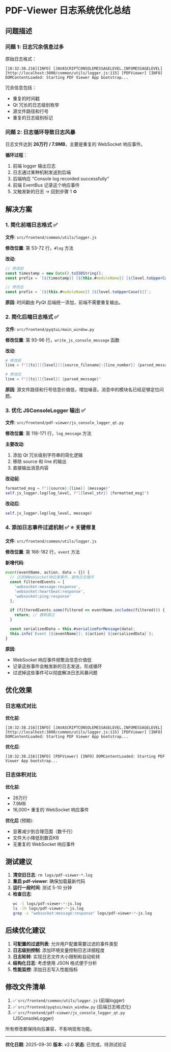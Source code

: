 # PDF-Viewer 日志系统优化总结

## 问题描述

### 问题 1: 日志冗余信息过多

原始日志格式：
```
[10:32:38.216][INFO] [JAVASCRIPTCONSOLEMESSAGELEVEL.INFOMESSAGELEVEL] [http://localhost:3000/common/utils/logger.js:115] [PDFViewer] [INFO] DOMContentLoaded: Starting PDF Viewer App bootstrap...
```

冗余信息包括：
- 重复的时间戳
- Qt 冗长的日志级别枚举
- 源文件路径和行号
- 重复的日志级别标记

### 问题 2: 日志循环导致日志风暴

日志文件达到 **26万行 / 7.9MB**，主要是重复的 WebSocket 响应事件。

**循环过程**：
1. 前端 logger 输出日志
2. 日志通过某种机制发送到后端
3. 后端响应 "Console log recorded successfully"
4. 前端 EventBus 记录这个响应事件
5. 又触发新的日志 → 回到步骤 1 ♻️

## 解决方案

### 1. 简化前端日志格式 ✅

**文件**: `src/frontend/common/utils/logger.js`

**修改位置**: 第 53-72 行，`#log` 方法

**改动**:
```javascript
// 修改前
const timestamp = new Date().toISOString();
const prefix = `[${timestamp}] [${this.#moduleName}] [${level.toUpperCase()}]`;

// 修改后
const prefix = `[${this.#moduleName}] [${level.toUpperCase()}]`;
```

**原因**: 时间戳由 PyQt 后端统一添加，前端不需要重复输出。

### 2. 简化后端日志格式 ✅

**文件**: `src/frontend/pyqtui/main_window.py`

**修改位置**: 第 93-96 行，`write_js_console_message` 函数

**改动**:
```python
# 修改前
line = f"[{ts}][{level}][{source_filename}:{line_number}] {parsed_message}"

# 修改后
line = f"[{ts}][{level}] {parsed_message}"
```

**原因**: 源文件路径和行号信息价值低，增加噪音。消息中的模块名已经足够定位问题。

### 3. 优化 JSConsoleLogger 输出 ✅

**文件**: `src/frontend/pdf-viewer/js_console_logger_qt.py`

**修改位置**: 第 118-171 行，`log_message` 方法

**主要改动**:
1. 添加 Qt 冗长级别字符串的简化逻辑
2. 移除 source 和 line 的输出
3. 直接输出消息内容

**改动前**:
```python
formatted_msg = f"[{source}:{line}] {message}"
self.js_logger.log(log_level, f"[{level_str}] {formatted_msg}")
```

**改动后**:
```python
self.js_logger.log(log_level, message)
```

### 4. 添加日志事件过滤机制 ✅ ⭐ **关键修复**

**文件**: `src/frontend/common/utils/logger.js`

**修改位置**: 第 166-182 行，`event` 方法

**新增代码**:
```javascript
event(eventName, action, data = {}) {
  // 过滤掉WebSocket响应类事件，避免日志循环
  const filteredEvents = [
    'websocket:message:response',
    'websocket:heartbeat:response',
    'websocket:ping:response'
  ];

  if (filteredEvents.some(filtered => eventName.includes(filtered))) {
    return; // 静默跳过
  }

  const serializedData = this.#serializeForMessage(data);
  this.info(`Event [${eventName}]: ${action} ${serializedData}`);
}
```

**原因**:
- WebSocket 响应事件频繁且信息价值低
- 记录这些事件会触发新的日志发送，形成循环
- 过滤掉这些事件可以彻底解决日志风暴问题

## 优化效果

### 日志格式对比

**优化前**:
```
[10:32:38.216][INFO] [JAVASCRIPTCONSOLEMESSAGELEVEL.INFOMESSAGELEVEL] [http://localhost:3000/common/utils/logger.js:115] [PDFViewer] [INFO] DOMContentLoaded: Starting PDF Viewer App bootstrap...
```

**优化后**:
```
[10:32:38.216][INFO] [PDFViewer] [INFO] DOMContentLoaded: Starting PDF Viewer App bootstrap...
```

### 日志体积对比

**优化前**:
- 26万行
- 7.9MB
- 16,000+ 重复的 WebSocket 响应事件

**优化后** (预期):
- 显著减少到合理范围（数千行）
- 文件大小降低到数百KB
- 无重复的 WebSocket 响应事件

## 测试建议

1. **清空旧日志**: `rm logs/pdf-viewer-*.log`
2. **重启 pdf-viewer**: 确保加载最新代码
3. **运行一段时间**: 测试 5-10 分钟
4. **检查日志**:
   ```bash
   wc -l logs/pdf-viewer-*-js.log
   ls -lh logs/pdf-viewer-*-js.log
   grep -c "websocket:message:response" logs/pdf-viewer-*-js.log
   ```

## 后续优化建议

1. **可配置的过滤列表**: 允许用户配置需要过滤的事件类型
2. **日志级别控制**: 添加环境变量控制日志详细程度
3. **日志轮转**: 实现日志文件大小限制和自动轮转
4. **结构化日志**: 考虑使用 JSON 格式便于分析
5. **性能监控**: 添加日志写入性能指标

## 修改文件清单

1. ✅ `src/frontend/common/utils/logger.js` (前端logger)
2. ✅ `src/frontend/pyqtui/main_window.py` (后端日志格式化)
3. ✅ `src/frontend/pdf-viewer/js_console_logger_qt.py` (JSConsoleLogger)

所有修改都保持向后兼容，不影响现有功能。

---

**优化日期**: 2025-09-30
**版本**: v2.0
**状态**: 已完成，待测试验证